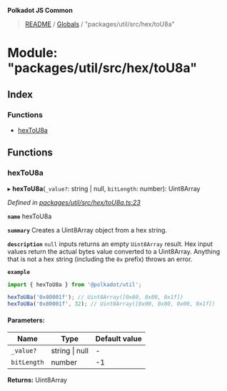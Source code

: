 **Polkadot JS Common**

> [README](../README.md) / [Globals](../globals.md) / "packages/util/src/hex/toU8a"

# Module: "packages/util/src/hex/toU8a"

## Index

### Functions

* [hexToU8a](_packages_util_src_hex_tou8a_.md#hextou8a)

## Functions

### hexToU8a

▸ **hexToU8a**(`_value?`: string \| null, `bitLength`: number): Uint8Array

*Defined in [packages/util/src/hex/toU8a.ts:23](https://github.com/polkadot-js/common/blob/aff78c2e/packages/util/src/hex/toU8a.ts#L23)*

**`name`** hexToU8a

**`summary`** Creates a Uint8Array object from a hex string.

**`description`** 
`null` inputs returns an empty `Uint8Array` result. Hex input values return the actual bytes value converted to a Uint8Array. Anything that is not a hex string (including the `0x` prefix) throws an error.

**`example`** 
<BR>

```javascript
import { hexToU8a } from '@polkadot/util';

hexToU8a('0x80001f'); // Uint8Array([0x80, 0x00, 0x1f])
hexToU8a('0x80001f', 32); // Uint8Array([0x00, 0x80, 0x00, 0x1f])
```

#### Parameters:

Name | Type | Default value |
------ | ------ | ------ |
`_value?` | string \| null | - |
`bitLength` | number | -1 |

**Returns:** Uint8Array
